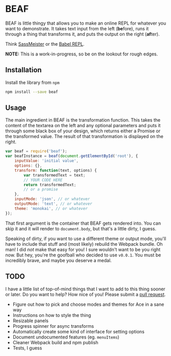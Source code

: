 # BEAF

BEAF is little thingy that allows you to make an online REPL for whatever you want to demonstrate. It takes text input from the left (**be**fore), runs it through a thing that transforms it, and puts the output on the right (**af**ter).

Think [SassMeister](http://www.sassmeister.com/) or the [Babel REPL](https://babeljs.io/repl/).

**NOTE:** This is a work-in-progress, so be on the lookout for rough edges.

## Installation

Install the library from `npm`

```bash
npm install --save beaf
```

## Usage

The main ingredient in BEAF is the transformation function. This takes the content of the textarea on the left and any optional parameters and puts it through some black box of your design, which returns either a Promise or the transformed value. The result of that transformation is displayed on the right.

```js
var beaf = require('beaf');
var beafInstance = beaf(document.getElementById('root'), {
    inputValue: 'initial value',
    options: {},
    transform: function(text, options) {
        var transformedText = text;
        // YOUR CODE HERE
        return transformedText;
        // or a promise
    },
    inputMode: 'json', // or whatever
    outputMode: 'text', // or whatever
    theme: 'monokai', // or whatever
});
```

That first argument is the container that BEAF gets rendered into. You can skip it and it will render to `document.body`, but that's a little dirty, I guess.

Speaking of dirty, if you want to use a different theme or output mode, you'll have to include that stuff and (most likely) rebuild the Webpack bundle. Oh man! I did _not_ make that easy for you! I sure wouldn't want to be you right now. But hey, you're the goofball who decided to use `v0.0.1`. You must be incredibly brave, and maybe you deserve a medal.

## TODO

I have a little list of top-of-mind things that I want to add to this thing sooner or later. Do you want to help? How nice of you! Please submit a [pull request](https://github.com/kmck/beaf/pulls).

* Figure out how to pick and choose modes and themes for Ace in a sane way
* Instructions on how to style the thing
* Resizable panels
* Progress spinner for async transforms
* Automatically create some kind of interface for setting options
* Document undocumented features (eg. `menuItems`)
* Cleaner Webpack build and npm publish
* Tests, I guess
